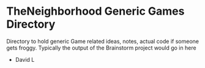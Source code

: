 # TheNeighborhood Generic Games Directory

Directory to hold generic Game related ideas, notes, actual code if someone gets froggy. Typically the output of the Brainstorm project would go in here

- David L
